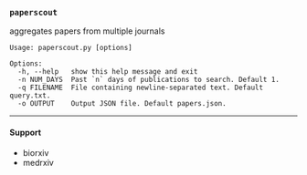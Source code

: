 ### `paperscout`

aggregates papers from multiple journals

```
Usage: paperscout.py [options]

Options:
  -h, --help   show this help message and exit
  -n NUM_DAYS  Past `n` days of publications to search. Default 1.
  -q FILENAME  File containing newline-separated text. Default query.txt.
  -o OUTPUT    Output JSON file. Default papers.json.
```
---
#### Support

* biorxiv
* medrxiv
